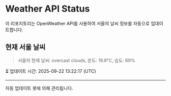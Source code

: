 
# Weather API Status

이 리포지토리는 OpenWeather API를 사용하여 서울의 날씨 정보를 자동으로 업데이트합니다.

## 현재 서울 날씨
> 서울의 현재 날씨: overcast clouds, 온도: 19.8°C, 습도: 69%

⏳ 업데이트 시간: 2025-09-22 13:22:17 (UTC)

---
자동 업데이트 봇에 의해 관리됩니다.
